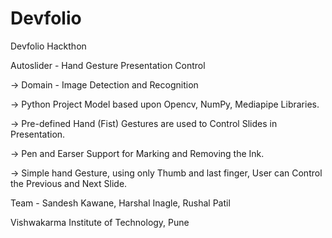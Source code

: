 # Devfolio
Devfolio Hackthon

Autoslider - Hand Gesture Presentation Control

-> Domain - Image Detection and Recognition

-> Python Project Model based upon Opencv, NumPy, Mediapipe Libraries.

-> Pre-defined Hand (Fist) Gestures are used to Control Slides in Presentation.

-> Pen and Earser Support for Marking and Removing the Ink.

-> Simple hand Gesture, using only Thumb and last finger, User can Control the Previous and Next Slide.


Team - 
Sandesh Kawane, Harshal Inagle, Rushal Patil

Vishwakarma Institute of Technology, Pune
